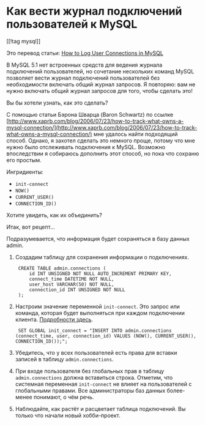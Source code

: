 Как вести журнал подключений пользователей к MySQL
==================================================

[[!tag mysql]]

Это перевод статьи: [How to Log User Connections in MySQL](https://mysqlhints.blogspot.com/2011/01/how-to-log-user-connections-in-mysql.html)

В MySQL 5.1 нет встроенных средств для ведения журнала подключений пользователей, но сочетание нескольких команд MySQL позволяет вести журнал подключений пользователей без необходимости включать общий журнал запросов. Я повторяю: вам не нужно включать общий журнал запросов для того, чтобы сделать это!

Вы бы хотели узнать, как это сделать?

С помощью статьи Бэрона Шварца (Baron Schwartz) по ссылке [http://www.xaprb.com/blog/2006/07/23/how-to-track-what-owns-a-mysql-connection/](http://www.xaprb.com/blog/2006/07/23/how-to-track-what-owns-a-mysql-connection/) мне удалось найти подходящий способ. Однако, я захотел сделать это немного проще, потому что мне нужно было отслеживать подключения к MySQL. Возможно впоследствии я собираюсь дополнить этот способ, но пока что сохраню его простым.

Ингридиенты:

* `init-connect`
* `NOW()`
* `CURRENT_USER()`
* `CONNECTION_ID()`

Хотите увидеть, как их объединить?

Итак, вот рецепт...

Подразумевается, что информация будет сохраняться в базу данных admin.

1. Создадим таблицу для сохранения информации о подключениях.

        CREATE TABLE admin.connections (
            id INT UNSIGNED NOT NULL AUTO_INCREMENT PRIMARY KEY,
            connect_time DATETIME NOT NULL,
            user_host VARCHAR(50) NOT NULL,
            connection_id INT UNSIGNED NOT NULL
        );

2. Настроим значение переменной `init-connect`. Это запрос или команда, которая будет выполняться при каждом подключении клиента. [Подробности здесь](http://dev.mysql.com/doc/refman/5.0/en/server-system-variables.html#sysvar_init_connect).

        SET GLOBAL init_connect = "INSERT INTO admin.connections (connect_time, user, connection_id) VALUES (NOW(), CURRENT_USER(), CONNECTION_ID());";

3. Убедитесь, что у всех пользователей есть права для вставки записей в таблицу `admin.connections`.

4. При входе пользователя без глобальных прав в таблицу `admin.connections` должна вставиться строка. Отметим, что системная переменная `init-connect` не влияет на пользователей с глобальными правами. Все администраторы баз данных более-менее понимают, о чём речь.

5. Наблюдайте, как растёт и расцветает таблица подключений. Вы только что начали новый хобби-проект.
